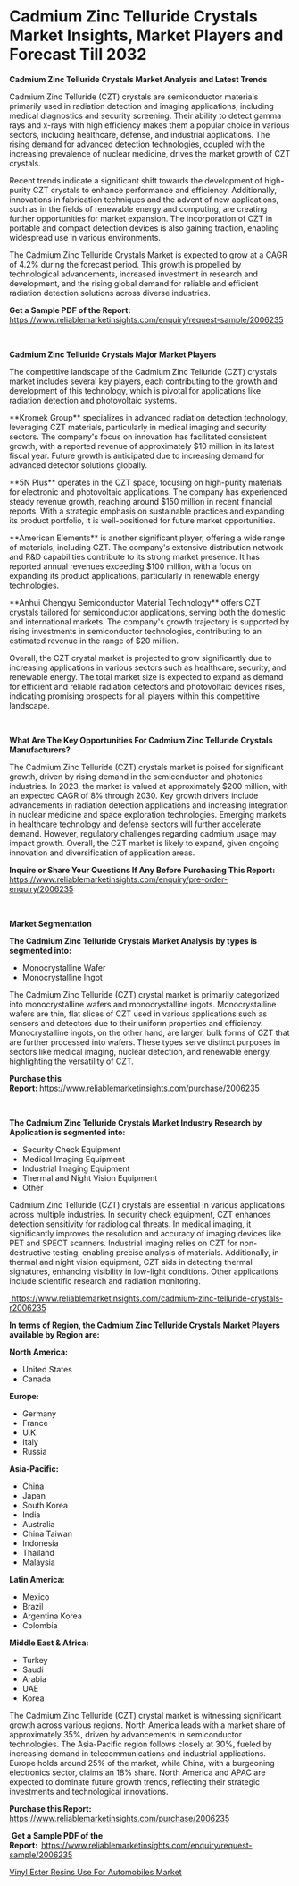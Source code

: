 <p><h1>Cadmium Zinc Telluride Crystals Market Insights, Market Players and Forecast Till 2032</h1></p><p><strong>Cadmium Zinc Telluride Crystals Market Analysis and Latest Trends</strong></p>
<p><p>Cadmium Zinc Telluride (CZT) crystals are semiconductor materials primarily used in radiation detection and imaging applications, including medical diagnostics and security screening. Their ability to detect gamma rays and x-rays with high efficiency makes them a popular choice in various sectors, including healthcare, defense, and industrial applications. The rising demand for advanced detection technologies, coupled with the increasing prevalence of nuclear medicine, drives the market growth of CZT crystals.</p><p>Recent trends indicate a significant shift towards the development of high-purity CZT crystals to enhance performance and efficiency. Additionally, innovations in fabrication techniques and the advent of new applications, such as in the fields of renewable energy and computing, are creating further opportunities for market expansion. The incorporation of CZT in portable and compact detection devices is also gaining traction, enabling widespread use in various environments.</p><p>The Cadmium Zinc Telluride Crystals Market is expected to grow at a CAGR of 4.2% during the forecast period. This growth is propelled by technological advancements, increased investment in research and development, and the rising global demand for reliable and efficient radiation detection solutions across diverse industries.</p></p>
<p><strong>Get a Sample PDF of the Report:&nbsp;</strong> <a href="https://www.reliablemarketinsights.com/enquiry/request-sample/2006235?utm_campaign=3013&utm_medium=2&utm_source=Github&utm_content=ia&utm_term=03042025&utm_id=cadmium-zinc-telluride-crystals">https://www.reliablemarketinsights.com/enquiry/request-sample/2006235</a></p>
<p>&nbsp;</p>
<p><strong>Cadmium Zinc Telluride Crystals Major Market Players</strong></p>
<p><p>The competitive landscape of the Cadmium Zinc Telluride (CZT) crystals market includes several key players, each contributing to the growth and development of this technology, which is pivotal for applications like radiation detection and photovoltaic systems.</p><p>**Kromek Group** specializes in advanced radiation detection technology, leveraging CZT materials, particularly in medical imaging and security sectors. The company's focus on innovation has facilitated consistent growth, with a reported revenue of approximately $10 million in its latest fiscal year. Future growth is anticipated due to increasing demand for advanced detector solutions globally.</p><p>**5N Plus** operates in the CZT space, focusing on high-purity materials for electronic and photovoltaic applications. The company has experienced steady revenue growth, reaching around $150 million in recent financial reports. With a strategic emphasis on sustainable practices and expanding its product portfolio, it is well-positioned for future market opportunities.</p><p>**American Elements** is another significant player, offering a wide range of materials, including CZT. The company's extensive distribution network and R&D capabilities contribute to its strong market presence. It has reported annual revenues exceeding $100 million, with a focus on expanding its product applications, particularly in renewable energy technologies.</p><p>**Anhui Chengyu Semiconductor Material Technology** offers CZT crystals tailored for semiconductor applications, serving both the domestic and international markets. The company's growth trajectory is supported by rising investments in semiconductor technologies, contributing to an estimated revenue in the range of $20 million.</p><p>Overall, the CZT crystal market is projected to grow significantly due to increasing applications in various sectors such as healthcare, security, and renewable energy. The total market size is expected to expand as demand for efficient and reliable radiation detectors and photovoltaic devices rises, indicating promising prospects for all players within this competitive landscape.</p></p>
<p>&nbsp;</p>
<p><strong>What Are The Key Opportunities For Cadmium Zinc Telluride Crystals Manufacturers?</strong></p>
<p><p>The Cadmium Zinc Telluride (CZT) crystals market is poised for significant growth, driven by rising demand in the semiconductor and photonics industries. In 2023, the market is valued at approximately $200 million, with an expected CAGR of 8% through 2030. Key growth drivers include advancements in radiation detection applications and increasing integration in nuclear medicine and space exploration technologies. Emerging markets in healthcare technology and defense sectors will further accelerate demand. However, regulatory challenges regarding cadmium usage may impact growth. Overall, the CZT market is likely to expand, given ongoing innovation and diversification of application areas.</p></p>
<p><strong>Inquire or Share Your Questions If Any Before Purchasing This Report:</strong> <a href="https://www.reliablemarketinsights.com/enquiry/pre-order-enquiry/2006235?utm_campaign=3013&utm_medium=2&utm_source=Github&utm_content=ia&utm_term=03042025&utm_id=cadmium-zinc-telluride-crystals">https://www.reliablemarketinsights.com/enquiry/pre-order-enquiry/2006235</a></p>
<p>&nbsp;</p>
<p><strong>Market Segmentation</strong></p>
<p><strong>The Cadmium Zinc Telluride Crystals Market Analysis by types is segmented into:</strong></p>
<p><ul><li>Monocrystalline Wafer</li><li>Monocrystalline Ingot</li></ul></p>
<p><p>The Cadmium Zinc Telluride (CZT) crystal market is primarily categorized into monocrystalline wafers and monocrystalline ingots. Monocrystalline wafers are thin, flat slices of CZT used in various applications such as sensors and detectors due to their uniform properties and efficiency. Monocrystalline ingots, on the other hand, are larger, bulk forms of CZT that are further processed into wafers. These types serve distinct purposes in sectors like medical imaging, nuclear detection, and renewable energy, highlighting the versatility of CZT.</p></p>
<p><strong>Purchase this Report:&nbsp;</strong><a href="https://www.reliablemarketinsights.com/purchase/2006235?utm_campaign=3013&utm_medium=2&utm_source=Github&utm_content=ia&utm_term=03042025&utm_id=cadmium-zinc-telluride-crystals">https://www.reliablemarketinsights.com/purchase/2006235</a></p>
<p>&nbsp;</p>
<p><strong>The Cadmium Zinc Telluride Crystals Market Industry Research by Application is segmented into:</strong></p>
<p><ul><li>Security Check Equipment</li><li>Medical Imaging Equipment</li><li>Industrial Imaging Equipment</li><li>Thermal and Night Vision Equipment</li><li>Other</li></ul></p>
<p><p>Cadmium Zinc Telluride (CZT) crystals are essential in various applications across multiple industries. In security check equipment, CZT enhances detection sensitivity for radiological threats. In medical imaging, it significantly improves the resolution and accuracy of imaging devices like PET and SPECT scanners. Industrial imaging relies on CZT for non-destructive testing, enabling precise analysis of materials. Additionally, in thermal and night vision equipment, CZT aids in detecting thermal signatures, enhancing visibility in low-light conditions. Other applications include scientific research and radiation monitoring.</p></p>
<p><a href="https://www.reliablemarketinsights.com/cadmium-zinc-telluride-crystals-r2006235?utm_campaign=3013&utm_medium=2&utm_source=Github&utm_content=ia&utm_term=03042025&utm_id=cadmium-zinc-telluride-crystals">&nbsp;https://www.reliablemarketinsights.com/cadmium-zinc-telluride-crystals-r2006235</a></p>
<p><strong>In terms of Region, the Cadmium Zinc Telluride Crystals Market Players available by Region are:</strong></p>
<p>
    <p> <strong> North America: </strong>
        <ul>
            <li>United States</li>
            <li>Canada</li>
        </ul>
        </p> 
    <p> <strong> Europe: </strong>
        <ul>
            <li>Germany</li>
            <li>France</li>
            <li>U.K.</li>
            <li>Italy</li>
            <li>Russia</li>
        </ul>
        </p> 
    <p> <strong> Asia-Pacific: </strong>
        <ul>
            <li>China</li>
            <li>Japan</li>
            <li>South Korea</li>
            <li>India</li>
            <li>Australia</li>
            <li>China Taiwan</li>
            <li>Indonesia</li>
            <li>Thailand</li>
            <li>Malaysia</li>
        </ul>
        </p> 
    <p> <strong> Latin America: </strong>
        <ul>
            <li>Mexico</li>
            <li>Brazil</li>
            <li>Argentina Korea</li>
            <li>Colombia</li>
        </ul>
        </p> 
    <p> <strong> Middle East & Africa: </strong>
        <ul>
            <li>Turkey</li>
            <li>Saudi</li>
            <li>Arabia</li>
            <li>UAE</li>
            <li>Korea</li>
        </ul>
    </p>
    </p>
<p><p>The Cadmium Zinc Telluride (CZT) crystal market is witnessing significant growth across various regions. North America leads with a market share of approximately 35%, driven by advancements in semiconductor technologies. The Asia-Pacific region follows closely at 30%, fueled by increasing demand in telecommunications and industrial applications. Europe holds around 25% of the market, while China, with a burgeoning electronics sector, claims an 18% share. North America and APAC are expected to dominate future growth trends, reflecting their strategic investments and technological innovations.</p></p>
<p><strong>Purchase this Report: </strong><a href="https://www.reliablemarketinsights.com/purchase/2006235?utm_campaign=3013&utm_medium=2&utm_source=Github&utm_content=ia&utm_term=03042025&utm_id=cadmium-zinc-telluride-crystals">https://www.reliablemarketinsights.com/purchase/2006235</a></p>
<p>&nbsp;<strong>Get a Sample PDF of the Report:&nbsp;&nbsp;</strong><a href="https://www.reliablemarketinsights.com/enquiry/request-sample/2006235?utm_campaign=3013&utm_medium=2&utm_source=Github&utm_content=ia&utm_term=03042025&utm_id=cadmium-zinc-telluride-crystals">https://www.reliablemarketinsights.com/enquiry/request-sample/2006235</a></p>
<p><strong></strong></p>
<p><p><a href="https://github.com/ngozudapshi/Market-Research-Report-List-1/blob/main/vinyl-ester-resins-use-for-automobiles-market.md?utm_campaign=3013&utm_medium=2&utm_source=Github&utm_content=ia&utm_term=03042025&utm_id=cadmium-zinc-telluride-crystals">Vinyl Ester Resins Use For Automobiles Market</a></p></p>